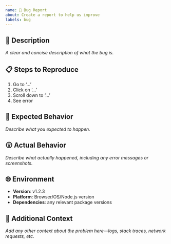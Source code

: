 ```yaml
---
name: 🐛 Bug Report
about: Create a report to help us improve
labels: bug
---
```


## 🐛 Description

_A clear and concise description of what the bug is._

## 📋 Steps to Reproduce

1. Go to ‘…’  
2. Click on ‘…’  
3. Scroll down to ‘…’  
4. See error

## 🤔 Expected Behavior

_Describe what you expected to happen._

## 😮 Actual Behavior

_Describe what actually happened, including any error messages or screenshots._

## 🌐 Environment

- **Version**: v1.2.3  
- **Platform**: Browser/OS/Node.js version  
- **Dependencies**: any relevant package versions

## 🔧 Additional Context

_Add any other context about the problem here—logs, stack traces, network requests, etc._
